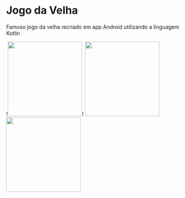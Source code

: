 # Jogo da Velha
Famoso jogo da velha recriado em app Android utilizando a linguagem Kotlin


 !<img src="https://user-images.githubusercontent.com/101990417/201422767-7e3f63bf-bc25-4acc-95c9-e405e40df211.jpeg" width="200px"/>!
 <img src="https://user-images.githubusercontent.com/101990417/201422766-cd386b63-87a6-4244-84d7-c049229b7e71.jpeg" width="200px"/>
 <img src="https://user-images.githubusercontent.com/101990417/201422762-76bd8724-8e86-4dcb-8ae6-4719e0f61495.jpeg" width="200px"/>


